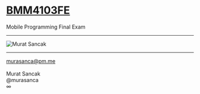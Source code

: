 # <a href="https://www.youtube.com/playlist?list=PLQFPOffxPDhgDsu4la6IwfCl-J2K0BMNM" target="_blank">BMM4103FE</a>
Mobile Programming Final Exam
<hr>
<img alt="Murat Sancak" src="https://github.com/murasanca/Database/blob/main/MS/msA7680x4320.png">
<hr>
<a href="mailto:murasanca@pm.me" target="_blank">murasanca@pm.me</a>
<br><br>
Murat Sancak
<br>
@murasanca
<br>
∞
